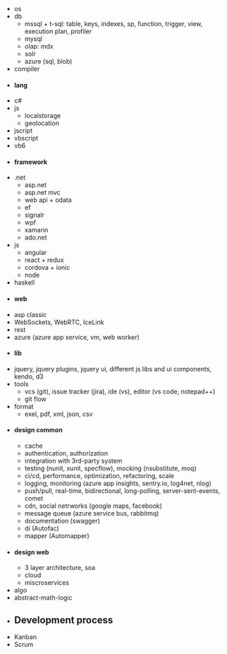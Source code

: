 * os
* db
  * mssql + t-sql: table, keys, indexes, sp, function, trigger, view, execution plan, profiler
  * mysql  
  * olap: mdx
  * solr
  * azure (sql, blob)
* compiler
* #### lang
* c#
* js
  * localstorage
  * geolocation
* jscript
* vbscript
* vb6
* #### framework
* .net
  * asp.net
  * asp.net mvc
  * web api + odata
  * ef
  * signalr
  * wpf
  * xamarin
  * ado.net
* js
  * angular
  * react + redux
  * cordova + ionic
  * node
* haskell
* #### web
* asp classic
* WebSockets, WebRTC, IceLink
* rest
* azure (azure app service, vm, web worker)
* #### lib
* jquery, jquery plugins, jquery ui, different js libs and ui components, kendo, d3
* tools
  * vcs (git), issue tracker (jira), ide (vs), editor (vs code, notepad++)
  * git flow
* format
  * exel, pdf, xml, json, csv
* #### design common
  * cache
  * authentication, authorization
  * integration with 3rd-party system
  * testing (nunit, xunit, specflow), mocking (nsubstitute, moq)
  * ci/cd, performance, optimization, refactoring, scale
  * logging, monitoring (azure app insights, sentry.io, log4net, nlog)
  * push/pull, real-time, bidirectional, long-polling, server-sent-events, comet 
  * cdn, social netrworks (google maps, facebook)
  * message queue (azure service bus, rabbitmq)
  * documentation (swagger)
  * di (Autofac)
  * mapper (Automapper)
* #### design web
  * 3 layer architecture, soa
  * cloud
  * miscroservices
* algo
* abstract-math-logic
* ## Development process
* Kanban
* Scrum

